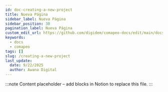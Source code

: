 ```yaml
---
id: doc-creating-a-new-project
title: Nueva Página
sidebar_label: Nueva Página
sidebar_position: 30
pagination_label: Nueva Página
custom_edit_url: https://github.com/digidem/comapeo-docs/edit/main/docs/managing-projects/creating-a-new-project.md
keywords:
  - docs
  - comapeo
tags: []
slug: /creating-a-new-project
last_update:
  date: 9/22/2025
  author: Awana Digital
---
```


<!-- Placeholder content generated automatically because the Notion page is missing a Website Block. -->

:::note
Content placeholder – add blocks in Notion to replace this file.
:::
